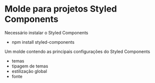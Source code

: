 # Molde para projetos Styled Components

Necessário instalar o Styled Components
- npm install styled-components

Um molde contendo as principais configurações do Styled Components
- temas
- tipagem de temas
- estilização global
- fonte
